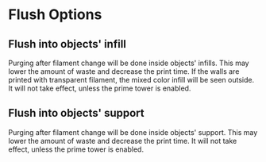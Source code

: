 # Flush Options

## Flush into objects' infill

Purging after filament change will be done inside objects' infills. This may lower the amount of waste and decrease the print time. If the walls are printed with transparent filament, the mixed color infill will be seen outside. It will not take effect, unless the prime tower is enabled.

## Flush into objects' support

Purging after filament change will be done inside objects' support. This may lower the amount of waste and decrease the print time. It will not take effect, unless the prime tower is enabled.
